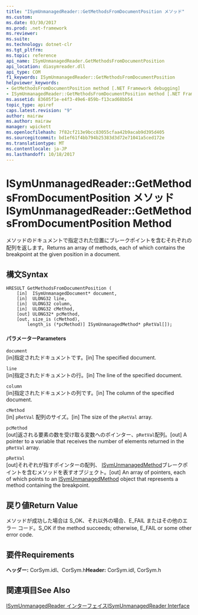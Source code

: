 ```yaml
---
title: "ISymUnmanagedReader::GetMethodsFromDocumentPosition メソッド"
ms.custom: 
ms.date: 03/30/2017
ms.prod: .net-framework
ms.reviewer: 
ms.suite: 
ms.technology: dotnet-clr
ms.tgt_pltfrm: 
ms.topic: reference
api_name: ISymUnmanagedReader.GetMethodsFromDocumentPosition
api_location: diasymreader.dll
api_type: COM
f1_keywords: ISymUnmanagedReader::GetMethodsFromDocumentPosition
helpviewer_keywords:
- GetMethodsFromDocumentPosition method [.NET Framework debugging]
- ISymUnmanagedReader::GetMethodsFromDocumentPosition method [.NET Framework debugging]
ms.assetid: 83605f1e-e4f3-49e6-859b-f13cad68bb54
topic_type: apiref
caps.latest.revision: "9"
author: mairaw
ms.author: mairaw
manager: wpickett
ms.openlocfilehash: 7f82cf213e9bcc83055cfaa42b9acab9d395d405
ms.sourcegitcommit: bd1ef61f4bb794b25383d3d72e71041a5ced172e
ms.translationtype: MT
ms.contentlocale: ja-JP
ms.lasthandoff: 10/18/2017
---
```

# <a name="isymunmanagedreadergetmethodsfromdocumentposition-method"></a><span data-ttu-id="d1ee4-102">ISymUnmanagedReader::GetMethodsFromDocumentPosition メソッド</span><span class="sxs-lookup"><span data-stu-id="d1ee4-102">ISymUnmanagedReader::GetMethodsFromDocumentPosition Method</span></span>
<span data-ttu-id="d1ee4-103">メソッドのドキュメントで指定された位置にブレークポイントを含むそれぞれの配列を返します。</span><span class="sxs-lookup"><span data-stu-id="d1ee4-103">Returns an array of methods, each of which contains the breakpoint at the given position in a document.</span></span>  
  
## <a name="syntax"></a><span data-ttu-id="d1ee4-104">構文</span><span class="sxs-lookup"><span data-stu-id="d1ee4-104">Syntax</span></span>  
  
```  
HRESULT GetMethodsFromDocumentPosition (  
    [in]  ISymUnmanagedDocument* document,  
    [in]  ULONG32 line,  
    [in]  ULONG32 column,  
    [in]  ULONG32 cMethod,  
    [out] ULONG32* pcMethod,  
    [out, size_is (cMethod),  
        length_is (*pcMethod)] ISymUnmanagedMethod* pRetVal[]);  
```  
  
#### <a name="parameters"></a><span data-ttu-id="d1ee4-105">パラメーター</span><span class="sxs-lookup"><span data-stu-id="d1ee4-105">Parameters</span></span>  
 `document`  
 <span data-ttu-id="d1ee4-106">[in]指定されたドキュメントです。</span><span class="sxs-lookup"><span data-stu-id="d1ee4-106">[in] The specified document.</span></span>  
  
 `line`  
 <span data-ttu-id="d1ee4-107">[in]指定されたドキュメントの行。</span><span class="sxs-lookup"><span data-stu-id="d1ee4-107">[in] The line of the specified document.</span></span>  
  
 `column`  
 <span data-ttu-id="d1ee4-108">[in]指定されたドキュメントの列です。</span><span class="sxs-lookup"><span data-stu-id="d1ee4-108">[in] The column of the specified document.</span></span>  
  
 `cMethod`  
 <span data-ttu-id="d1ee4-109">[in] `pRetVal` 配列のサイズ。</span><span class="sxs-lookup"><span data-stu-id="d1ee4-109">[in] The size of the `pRetVal` array.</span></span>  
  
 `pcMethod`  
 <span data-ttu-id="d1ee4-110">[out]返される要素の数を受け取る変数へのポインター、`pRetVal`配列。</span><span class="sxs-lookup"><span data-stu-id="d1ee4-110">[out] A pointer to a variable that receives the number of elements returned in the `pRetVal` array.</span></span>  
  
 `pRetVal`  
 <span data-ttu-id="d1ee4-111">[out]それぞれが指すポインターの配列、 [ISymUnmanagedMethod](../../../../docs/framework/unmanaged-api/diagnostics/isymunmanagedmethod-interface.md)ブレークポイントを含むメソッドを表すオブジェクト。</span><span class="sxs-lookup"><span data-stu-id="d1ee4-111">[out] An array of pointers, each of which points to an [ISymUnmanagedMethod](../../../../docs/framework/unmanaged-api/diagnostics/isymunmanagedmethod-interface.md) object that represents a method containing the breakpoint.</span></span>  
  
## <a name="return-value"></a><span data-ttu-id="d1ee4-112">戻り値</span><span class="sxs-lookup"><span data-stu-id="d1ee4-112">Return Value</span></span>  
 <span data-ttu-id="d1ee4-113">メソッドが成功した場合は S_OK、それ以外の場合、E_FAIL またはその他のエラー コード。</span><span class="sxs-lookup"><span data-stu-id="d1ee4-113">S_OK if the method succeeds; otherwise, E_FAIL or some other error code.</span></span>  
  
## <a name="requirements"></a><span data-ttu-id="d1ee4-114">要件</span><span class="sxs-lookup"><span data-stu-id="d1ee4-114">Requirements</span></span>  
 <span data-ttu-id="d1ee4-115">**ヘッダー:** CorSym.idl、CorSym.h</span><span class="sxs-lookup"><span data-stu-id="d1ee4-115">**Header:** CorSym.idl, CorSym.h</span></span>  
  
## <a name="see-also"></a><span data-ttu-id="d1ee4-116">関連項目</span><span class="sxs-lookup"><span data-stu-id="d1ee4-116">See Also</span></span>  
 [<span data-ttu-id="d1ee4-117">ISymUnmanagedReader インターフェイス</span><span class="sxs-lookup"><span data-stu-id="d1ee4-117">ISymUnmanagedReader Interface</span></span>](../../../../docs/framework/unmanaged-api/diagnostics/isymunmanagedreader-interface.md)
